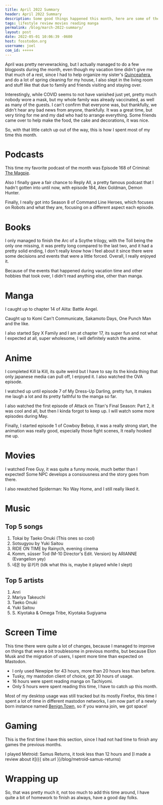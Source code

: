 ```yaml
---
title: April 2022 Summary
header: April 2022 Summary
description: Some good things happened this month, here are some of them.
tags: lifestyle review movies reading manga
permalink: /blog/march-2022-summary/
layout: post
date: 2022-05-01 10:06:39 -0600
host: fosstodon.org
username: joel
com_id: +++++
---
```


April was pretty nervewracking, but I actually managed to do a few blogposts during the month, even though my vacation time didn't give me that much of a rest, since I had to help organize my sister's [Quinceañera](https://en.wikipedia.org/wiki/Quincea%C3%B1era), and do a lot of spring cleaning for my house, I also slept in the living room and stuff like that due to family and friends visiting and staying over.

Interestingly, while COVID seems to not have vanished just yet, pretty much nobody wore a mask, but my whole family was already vaccinated, as well as many of the guests. I can't confirm that everyone was, but thankfully, we didn't hear any bad news from anyone, thankfully. It was a great time, but very tiring for me and my dad who had to arrange everything. Some friends came over to help make the food, the cake and decorations, it was nice.

So, with that little catch up out of the way, this is how I spent most of my time this month.

# Podcasts

This time my favorite podcast of the month was Episode 168 of Criminal: [The Magpie](https://thisiscriminal.com/episode-186-the-magpie-4-8-2022).

Also I finally gave a fair chance to Reply All, a pretty famous podcast that I hadn't gotten into until now, with episode 184, Alex Goldman, Demon Hunter.

Finally, I really got into Season 8 of Command Line Heroes, which focuses on Robots and what they are, focusing on a different aspect each episode.

# Books

I only managed to finish the Arc of a Scythe trilogy, with the Toll being the only one missing, it was pretty long compared to the last two, and it had a pretty solid ending, I don't really know how I feel about it since there were some decisions and events that were a little forced. Overall, I really enjoyed it.

Because of the events that happened during vacation time and other hobbies that took over, I didn't read anything else, other than manga.

# Manga

I caught up to chapter 14 of Alita: Battle Angel.

Caught up to Komi Can't Communicate, Sakamoto Days, One Punch Man and the like.

I also started Spy X Family and I am at chapter 17, its super fun and not what I expected at all, super wholesome, I will definitely watch the anime.

# Anime

I completed Kill la Kill, its quite weird but I have to say its the kinda thing that only japanese media can pull off, I enjoyed it. I also watched the OVA episode.

I watched up until episode 7 of My Dress-Up Darling, pretty fun, It makes me laugh a lot and its pretty faithful to the manga so far.

I also watched the first episode of Attack on Titan's Final Season: Part 2, it was cool and all, but then I kinda forgot to keep up. I will watch some more episodes during May.

Finally, I started episode 1 of Cowboy Bebop, it was a really strong start, the animation was really good, especially those fight scenes, It really hooked me up.

# Movies

I watched Free Guy, it was quite a funny movie, much better than I expected! Some NPC develops a consiousness and the story goes from there.

I also rewatched Spiderman: No Way Home, and I still really liked it.

# Music

## Top 5 songs

1. 	Tokai by Taeko Onuki (This ones so cool)
2. 	Sotsugyou by Yuki Saitou
3. 	RIDE ON TIME by Rainych, evening cinema
4. 	Komm, süsser Tod (M-10 Director's Edit. Version) by ARIANNE (Evangelion yey)
5. 	네온 by 유키카 (Idk what this is, maybe it played while I slept)

## Top 5 artists

1. Anri
2. Mariya Takeuchi
3. Taeko Onuki
4. Yuki Saitou
5. S. Kiyotaka & Omega Tribe, Kiyotaka Sugiyama

# Screen Time

This time there were quite a lot of changes, because I managed to improve on things that were a bit troublesome in previous months, but because Elon Musk and the migration of users, I spent more time than expected on Mastodon.

- I only used Newpipe for 43 hours, more than 20 hours less than before.
- Tusky, my mastodon client of choice, got 30 hours of usage.
- 16 hours were spent reading manga on Tachiyomi.
- Only 5 hours were spent reading this time, I have to catch up this month.

Most of my desktop usage was still tracked but its mostly Firefox, this time I spent a lot of time in different mastodon networks, I am now part of a newly born instance named [Benign.Town](https://benign.town), so if you wanna join, we got space!

# Gaming

This is the first time I have this section, since I had not had time to finish any games the previous months.

I played Metroid: Samus Returns, it took less than 12 hours and [I made a review about it]({{ site.url }}/blog/metroid-samus-returns)

# Wrapping up

So, that was pretty much it, not too much to add this time around, I have quite a bit of homework to finish as always, have a good day folks.
